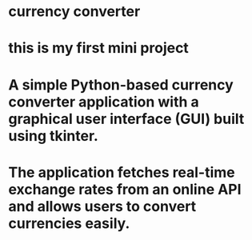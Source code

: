 # currency converter
# this is my first mini project
# A simple Python-based currency converter application with a graphical user interface (GUI) built using tkinter.
# The application fetches real-time exchange rates from an online API and allows users to convert currencies easily.
